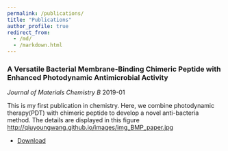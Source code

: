 ```yaml
---
permalink: /publications/
title: "Publications"
author_profile: true
redirect_from: 
  - /md/
  - /markdown.html
---
```


###  A Versatile Bacterial Membrane-Binding Chimeric Peptide with Enhanced Photodynamic Antimicrobial Activity

*Journal of Materials Chemistry B*      2019-01    

This is my first publication in chemistry. Here, we combine photodynamic therapy(PDT) with chimeric peptide to develop a novel anti-bacteria method.
The details are displayed in this figure
http://qiuyoungwang.github.io/images/img_BMP_paper.jpg

* [Download](http://qiuyoungwang.github.io/files/BMP_paper.pdf)

